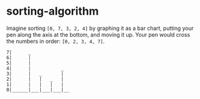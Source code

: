 # sorting-algorithm

Imagine sorting `[0, 7, 3, 2, 4]` by graphing it as a bar chart, putting your pen along the axis at the bottom, and moving it up. Your pen would cross the numbers in order: `[0, 2, 3, 4, 7]`.

```
7|      _
6|      |
5|      |
4|      |           _
3|      |   _       |
2|      |   |   _   |
1|      |   |   |   |
0|______|___|___|___|__
```
